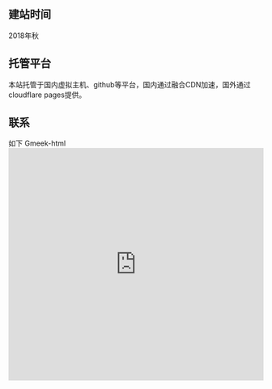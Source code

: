 ## 建站时间
2018年秋
## 托管平台
本站托管于国内虚拟主机、github等平台，国内通过融合CDN加速，国外通过cloudflare pages提供。
## 联系
如下
Gmeek-html<iframe src="https://f.wps.cn/ksform/w/write/RFiY4pyi#routePromt" width="100%" height="460px" frameborder="0" allowfullscreen="true"></iframe>